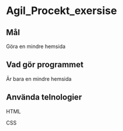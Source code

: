 # Agil_Procekt_exersise

## Mål
Göra en mindre hemsida

## Vad gör programmet
Är bara en mindre hemsida

## Använda telnologier
HTML

CSS